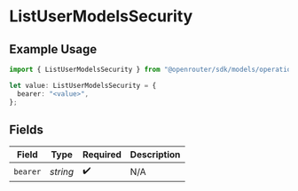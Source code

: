 # ListUserModelsSecurity

## Example Usage

```typescript
import { ListUserModelsSecurity } from "@openrouter/sdk/models/operations";

let value: ListUserModelsSecurity = {
  bearer: "<value>",
};
```

## Fields

| Field              | Type               | Required           | Description        |
| ------------------ | ------------------ | ------------------ | ------------------ |
| `bearer`           | *string*           | :heavy_check_mark: | N/A                |